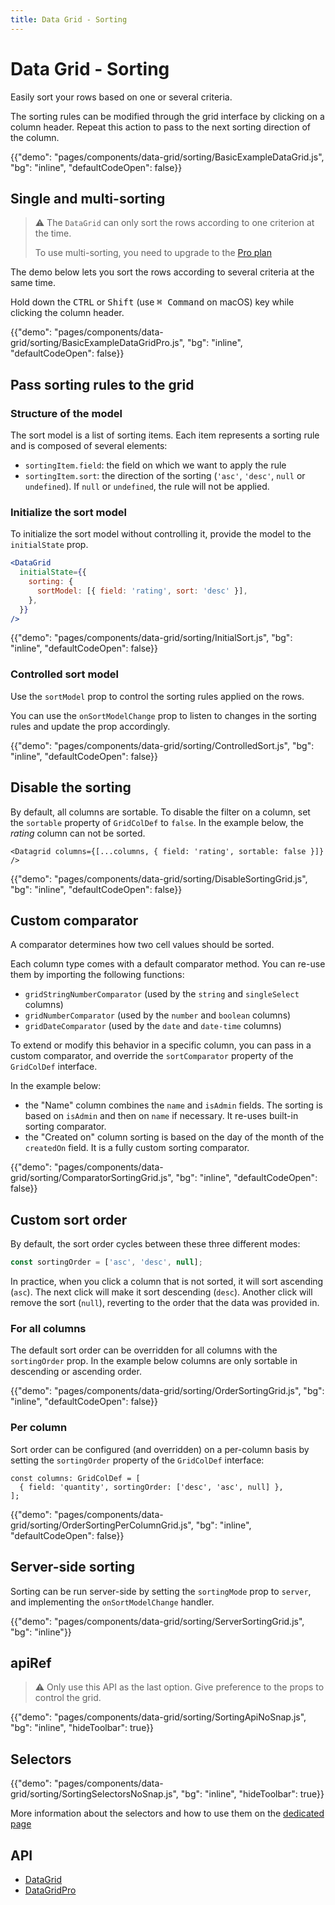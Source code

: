 ```yaml
---
title: Data Grid - Sorting
---
```


# Data Grid - Sorting

<p class="description">Easily sort your rows based on one or several criteria.</p>

The sorting rules can be modified through the grid interface by clicking on a column header. Repeat this action to pass to the next sorting direction of the column.

{{"demo": "pages/components/data-grid/sorting/BasicExampleDataGrid.js", "bg": "inline", "defaultCodeOpen": false}}

## Single and multi-sorting

> ⚠️ The `DataGrid` can only sort the rows according to one criterion at the time.
>
> To use multi-sorting, you need to upgrade to the [Pro plan](https://mui.com/store/items/material-ui-pro/)

The demo below lets you sort the rows according to several criteria at the same time.

Hold down the <kbd class="key">CTRL</kbd> or <kbd class="key">Shift</kbd> (use <kbd class="key">⌘ Command</kbd> on macOS) key while clicking the column header.

{{"demo": "pages/components/data-grid/sorting/BasicExampleDataGridPro.js", "bg": "inline", "defaultCodeOpen": false}}

## Pass sorting rules to the grid

### Structure of the model

The sort model is a list of sorting items.
Each item represents a sorting rule and is composed of several elements:

- `sortingItem.field`: the field on which we want to apply the rule
- `sortingItem.sort`: the direction of the sorting (`'asc'`, `'desc'`, `null` or `undefined`). If `null` or `undefined`, the rule will not be applied.

### Initialize the sort model

To initialize the sort model without controlling it, provide the model to the `initialState` prop.

```jsx
<DataGrid
  initialState={{
    sorting: {
      sortModel: [{ field: 'rating', sort: 'desc' }],
    },
  }}
/>
```

{{"demo": "pages/components/data-grid/sorting/InitialSort.js", "bg": "inline", "defaultCodeOpen": false}}

### Controlled sort model

Use the `sortModel` prop to control the sorting rules applied on the rows.

You can use the `onSortModelChange` prop to listen to changes in the sorting rules and update the prop accordingly.

{{"demo": "pages/components/data-grid/sorting/ControlledSort.js", "bg": "inline", "defaultCodeOpen": false}}

## Disable the sorting

By default, all columns are sortable.
To disable the filter on a column, set the `sortable` property of `GridColDef` to `false`.
In the example below, the _rating_ column can not be sorted.

```tsx
<Datagrid columns={[...columns, { field: 'rating', sortable: false }]} />
```

{{"demo": "pages/components/data-grid/sorting/DisableSortingGrid.js", "bg": "inline", "defaultCodeOpen": false}}

## Custom comparator

A comparator determines how two cell values should be sorted.

Each column type comes with a default comparator method.
You can re-use them by importing the following functions:

- `gridStringNumberComparator` (used by the `string` and `singleSelect` columns)
- `gridNumberComparator` (used by the `number` and `boolean` columns)
- `gridDateComparator` (used by the `date` and `date-time` columns)

To extend or modify this behavior in a specific column, you can pass in a custom comparator, and override the `sortComparator` property of the `GridColDef` interface.

In the example below:

- the "Name" column combines the `name` and `isAdmin` fields. The sorting is based on `isAdmin` and then on `name` if necessary. It re-uses built-in sorting comparator.
- the "Created on" column sorting is based on the day of the month of the `createdOn` field. It is a fully custom sorting comparator.

{{"demo": "pages/components/data-grid/sorting/ComparatorSortingGrid.js", "bg": "inline", "defaultCodeOpen": false}}

## Custom sort order

By default, the sort order cycles between these three different modes:

```jsx
const sortingOrder = ['asc', 'desc', null];
```

In practice, when you click a column that is not sorted, it will sort ascending (`asc`).
The next click will make it sort descending (`desc`). Another click will remove the sort (`null`), reverting to the order that the data was provided in.

### For all columns

The default sort order can be overridden for all columns with the `sortingOrder` prop.
In the example below columns are only sortable in descending or ascending order.

{{"demo": "pages/components/data-grid/sorting/OrderSortingGrid.js", "bg": "inline", "defaultCodeOpen": false}}

### Per column

Sort order can be configured (and overridden) on a per-column basis by setting the `sortingOrder` property of the `GridColDef` interface:

```tsx
const columns: GridColDef = [
  { field: 'quantity', sortingOrder: ['desc', 'asc', null] },
];
```

{{"demo": "pages/components/data-grid/sorting/OrderSortingPerColumnGrid.js", "bg": "inline", "defaultCodeOpen": false}}

## Server-side sorting

Sorting can be run server-side by setting the `sortingMode` prop to `server`, and implementing the `onSortModelChange` handler.

{{"demo": "pages/components/data-grid/sorting/ServerSortingGrid.js", "bg": "inline"}}

## apiRef [<span class="plan-pro"></span>](https://mui.com/store/items/material-ui-pro/)

> ⚠️ Only use this API as the last option. Give preference to the props to control the grid.

{{"demo": "pages/components/data-grid/sorting/SortingApiNoSnap.js", "bg": "inline", "hideToolbar": true}}

## Selectors [<span class="plan-pro"></span>](https://mui.com/store/items/material-ui-pro/)

{{"demo": "pages/components/data-grid/sorting/SortingSelectorsNoSnap.js", "bg": "inline", "hideToolbar": true}}

More information about the selectors and how to use them on the [dedicated page](/components/data-grid/state#access-the-state)

## API

- [DataGrid](/api/data-grid/data-grid/)
- [DataGridPro](/api/data-grid/data-grid-pro/)
